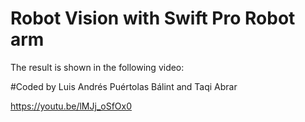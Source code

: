 # Robot Vision with Swift Pro Robot arm
The result is shown in the following video:

#Coded by Luis Andrés Puértolas Bálint and Taqi Abrar

https://youtu.be/lMJj_oSfOx0
